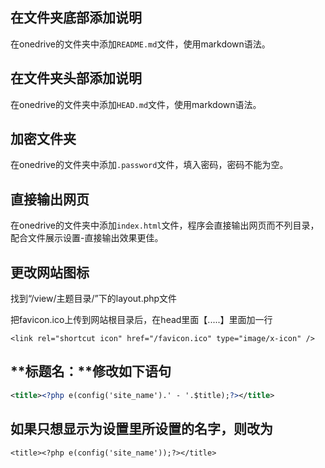 ## 在文件夹底部添加说明

在onedrive的文件夹中添加`README.md`文件，使用markdown语法。

## 在文件夹头部添加说明  

在onedrive的文件夹中添加`HEAD.md`文件，使用markdown语法。  

## 加密文件夹

在onedrive的文件夹中添加`.password`文件，填入密码，密码不能为空。 

## 直接输出网页

在onedrive的文件夹中添加`index.html`文件，程序会直接输出网页而不列目录，配合文件展示设置-直接输出效果更佳。

## 更改网站图标

找到“/view/主题目录/”下的layout.php文件

把favicon.ico上传到网站根目录后，在head里面【<head>.....</head>】里面加一行

```
<link rel="shortcut icon" href="/favicon.ico" type="image/x-icon" />
```

## **标题名：**修改如下语句

```xml
<title><?php e(config('site_name').' - '.$title);?></title>
```

## 如果只想显示为设置里所设置的名字，则改为

```
<title><?php e(config('site_name'));?></title>
```

